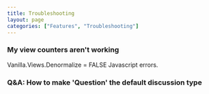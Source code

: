 ```yaml
---
title: Troubleshooting
layout: page
categories: ["Features", "Troubleshooting"]
---
```


### My view counters aren't working

Vanilla.Views.Denormalize = FALSE
Javascript errors.


### Q&A: How to make 'Question' the default discussion type


